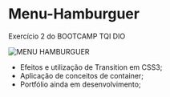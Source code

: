 # Menu-Hamburguer
Exercício 2 do BOOTCAMP TQI DIO

![MENU HAMBURGUER](https://user-images.githubusercontent.com/94208335/172006854-91137620-f300-41cc-a306-cc928961467d.gif)

- Efeitos e utilização de Transition em CSS3;
- Aplicação de conceitos de container;
- Portfólio ainda em desenvolvimento;
